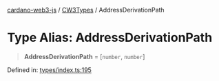 [cardano-web3-js](../../../../index.md) / [CW3Types](../index.md) / AddressDerivationPath

# Type Alias: AddressDerivationPath

> **AddressDerivationPath** = \[`number`, `number`\]

Defined in: [types/index.ts:195](https://github.com/xray-network/cardano-web3-js/blob/main/src/types/index.ts#L195)
